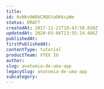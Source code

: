 ```yaml
---
title: 
id: 6vNKv0W0bCMQGYaOK6syWm
status: DRAFT
createdAt: 2017-11-21T18:43:50.020Z
updatedAt: 2020-03-06T13:55:14.486Z
publishedAt: 
firstPublishedAt: 
contentType: tutorial
productTeam: VTEX IO
author: 
slug: anatomia-de-uma-app
legacySlug: anatomia-de-uma-app
subcategory: 
---
```



